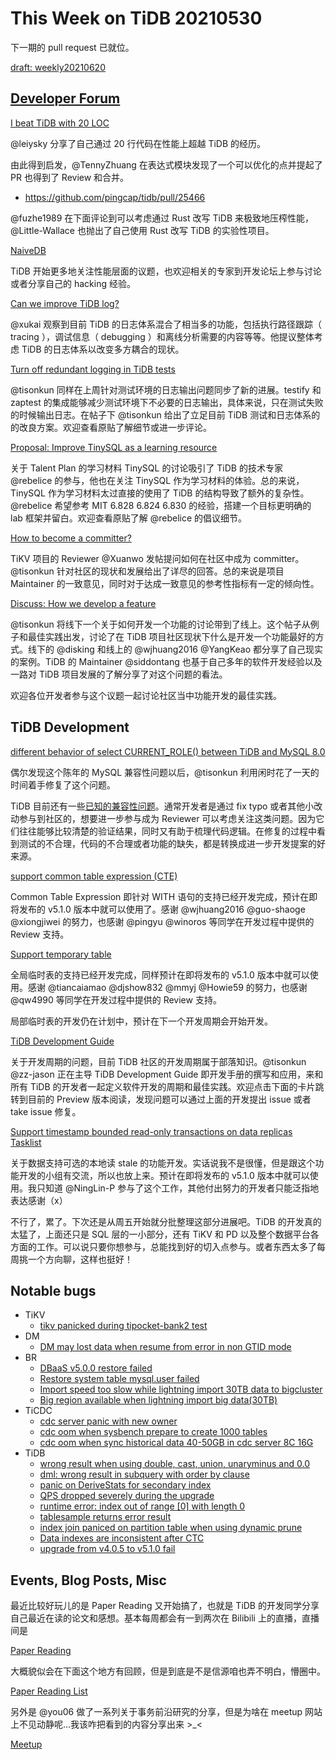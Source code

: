 # This Week on TiDB 20210530

下一期的 pull request 已就位。

[draft: weekly20210620](https://github.com/tisonkun/weekly/pull/3)

## [Developer Forum](http://internals.tidb.io/)

[I beat TiDB with 20 LOC](https://internals.tidb.io/t/topic/174)

@leiysky 分享了自己通过 20 行代码在性能上超越 TiDB 的经历。

由此得到启发，@TennyZhuang 在表达式模块发现了一个可以优化的点并提起了 PR 也得到了 Review 和合并。

* https://github.com/pingcap/tidb/pull/25466

@fuzhe1989 在下面评论到可以考虑通过 Rust 改写 TiDB 来极致地压榨性能，@Little-Wallace 也抛出了自己使用 Rust 改写 TiDB 的实验性项目。

[NaiveDB](https://github.com/Little-Wallace/naivedb)

TiDB 开始更多地关注性能层面的议题，也欢迎相关的专家到开发论坛上参与讨论或者分享自己的 hacking 经验。

[Can we improve TiDB log?](https://internals.tidb.io/t/topic/177)

@xukai 观察到目前 TiDB 的日志体系混合了相当多的功能，包括执行路径跟踪（ tracing ），调试信息（ debugging ）和离线分析需要的内容等等。他提议整体考虑 TiDB 的日志体系以改变多方耦合的现状。

[Turn off redundant logging in TiDB tests](https://internals.tidb.io/t/topic/48)

@tisonkun 同样在上周针对测试环境的日志输出问题同步了新的进展。testify 和 zaptest 的集成能够减少测试环境下不必要的日志输出，具体来说，只在测试失败的时候输出日志。在帖子下 @tisonkun 给出了立足目前 TiDB 测试和日志体系的的改良方案。欢迎查看原贴了解细节或进一步评论。

[Proposal: Improve TinySQL as a learning resource](https://internals.tidb.io/t/topic/154)

关于 Talent Plan 的学习材料 TinySQL 的讨论吸引了 TiDB 的技术专家 @rebelice 的参与，他也在关注 TinySQL 作为学习材料的体验。总的来说，TinySQL 作为学习材料太过直接的使用了 TiDB 的结构导致了额外的复杂性。@rebelice 希望参考 MIT 6.828 6.824 6.830 的经验，搭建一个目标更明确的 lab 框架并留白。欢迎查看原贴了解 @rebelice 的倡议细节。

[How to become a committer?](https://internals.tidb.io/t/topic/170)

TiKV 项目的 Reviewer @Xuanwo 发帖提问如何在社区中成为 committer。@tisonkun 针对社区的现状和发展给出了详尽的回答。总的来说是项目 Maintainer 的一致意见，同时对于达成一致意见的参考性指标有一定的倾向性。

[Discuss: How we develop a feature](https://internals.tidb.io/t/topic/167)

@tisonkun 将线下一个关于如何开发一个功能的讨论带到了线上。这个帖子从例子和最佳实践出发，讨论了在 TiDB 项目社区现状下什么是开发一个功能最好的方式。线下的 @disking 和线上的 @wjhuang2016 @YangKeao 都分享了自己现实的案例。TiDB 的 Maintainer @siddontang 也基于自己多年的软件开发经验以及一路对 TiDB 项目发展的了解分享了对这个问题的看法。

欢迎各位开发者参与这个议题一起讨论社区当中功能开发的最佳实践。

## TiDB Development

[different behavior of select CURRENT_ROLE() between TiDB and MySQL 8.0](https://github.com/pingcap/tidb/issues/15199)

偶尔发现这个陈年的 MySQL 兼容性问题以后，@tisonkun 利用闲时花了一天的时间着手修复了这个问题。

TiDB 目前还有一些[已知的兼容性问题](https://github.com/pingcap/tidb/labels/type%2Fcompatibility)。通常开发者是通过 fix typo 或者其他小改动参与到社区的，想要进一步参与成为 Reviewer 可以考虑关注这类问题。因为它们往往能够比较清楚的验证结果，同时又有助于梳理代码逻辑。在修复的过程中看到测试的不合理，代码的不合理或者功能的缺失，都是转换成进一步开发提案的好来源。

[support common table expression (CTE)](https://github.com/pingcap/tidb/issues/17472)

Common Table Expression 即针对 WITH 语句的支持已经开发完成，预计在即将发布的 v5.1.0 版本中就可以使用了。感谢 @wjhuang2016 @guo-shaoge @xiongjiwei 的努力，也感谢 @pingyu @winoros 等同学在开发过程中提供的 Review 支持。

[Support temporary table](https://github.com/pingcap/tidb/issues/24169)

全局临时表的支持已经开发完成，同样预计在即将发布的 v5.1.0 版本中就可以使用。感谢 @tiancaiamao @djshow832 @mmyj @Howie59 的努力，也感谢 @qw4990 等同学在开发过程中提供的 Review 支持。

局部临时表的开发仍在计划中，预计在下一个开发周期会开始开发。

[TiDB Development Guide](https://github.com/zz-jason/tidb-dev-guide/issues)

关于开发周期的问题，目前 TiDB 社区的开发周期属于部落知识。@tisonkun @zz-jason 正在主导 TiDB Development Guide 即开发手册的撰写和应用，来和所有 TiDB 的开发者一起定义软件开发的周期和最佳实践。欢迎点击下面的卡片跳转到目前的 Preview 版本阅读，发现问题可以通过上面的开发提出 issue 或者 take issue 修复。

[Support timestamp bounded read-only transactions on data replicas Tasklist](https://github.com/pingcap/tidb/issues/21094)

关于数据支持可选的本地读 stale 的功能开发。实话说我不是很懂，但是跟这个功能开发的小组有交流，所以也放上来。预计在即将发布的 v5.1.0 版本中就可以使用。我只知道 @NingLin-P 参与了这个工作，其他付出努力的开发者只能泛指地表达感谢（x）

不行了，累了。下次还是从周五开始就分批整理这部分进展吧。TiDB 的开发真的太猛了，上面还只是 SQL 层的一小部分，还有 TiKV 和 PD 以及整个数据平台各方面的工作。可以说只要你想参与，总能找到好的切入点参与。或者东西太多了每周挑一个方向聊，这样也挺好！

## Notable bugs

* TiKV
    * [tikv panicked during tipocket-bank2 test](https://github.com/tikv/tikv/issues/10347)
* DM
    * [DM may lost data when resume from error in non GTID mode](https://github.com/pingcap/dm/issues/1751)
* BR
    * [DBaaS v5.0.0 restore failed](https://github.com/pingcap/br/issues/1179)
    * [Restore system table mysql.user failed](https://github.com/pingcap/br/issues/1201)
    * [Import speed too slow while lightning import 30TB data to bigcluster](https://github.com/pingcap/br/issues/1203)
    * [Big region available when lightning import big data(30TB)](https://github.com/pingcap/br/issues/1206)
* TiCDC
    * [cdc server panic with new owner](https://github.com/pingcap/ticdc/issues/1956)
    * [cdc oom when sysbench prepare to create 1000 tables](https://github.com/pingcap/ticdc/issues/1962)
    * [cdc oom when sync historical data 40-50GB in cdc server 8C 16G](https://github.com/pingcap/ticdc/issues/1974)
* TiDB
    * [wrong result when using double, cast, union, unaryminus and 0.0](https://github.com/pingcap/tidb/issues/25200)
    * [dml: wrong result in subquery with order by clause](https://github.com/pingcap/tidb/issues/25202)
    * [panic on DeriveStats for secondary index](https://github.com/pingcap/tidb/issues/25219)
    * [QPS dropped severely during the upgrade](https://github.com/pingcap/tidb/issues/25244)
    * [runtime error: index out of range [0] with length 0 ](https://github.com/pingcap/tidb/issues/25254)
    * [tablesample returns error result](https://github.com/pingcap/tidb/issues/25257)
    * [index join paniced on partition table when using dynamic prune](https://github.com/pingcap/tidb/issues/25309)
    * [Data indexes are inconsistent after CTC](https://github.com/pingcap/tidb/issues/25319)
    * [upgrade from v4.0.5 to v5.1.0 fail](https://github.com/pingcap/tidb/issues/25325)

## Events, Blog Posts, Misc

最近比较好玩儿的是 Paper Reading 又开始搞了，也就是 TiDB 的开发同学分享自己最近在读的论文和感想。基本每周都会有一到两次在 Bilibili 上的直播，直播间是

[Paper Reading](https://live.bilibili.com/4630260)

大概貌似会在下面这个地方有回顾，但是到底是不是信源咱也弄不明白，懵圈中。

[Paper Reading List](https://github.com/pingcap/presentations/blob/master/paper-reading.md)

另外是 @you06 做了一系列关于事务前沿研究的分享，但是为啥在 meetup 网站上不见动静呢...我该咋把看到的内容分享出来 >_<

[Meetup](https://pingcap.com/meetup/)
